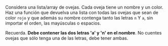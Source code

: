 Considera una lista/array de ovejas. Cada oveja tiene un nombre y un color. Haz una función que devuelva una lista con todas las ovejas que sean de color `rojo` y que además su nombre contenga tanto las letras `n` Y `a`, sin importar el orden, las mayúsculas o espacios.

Recuerda. **Debe contener las dos letras 'a' y 'n' en el nombre**. No cuentes ovejas que sólo tenga una de las letras, debe tener ambas.